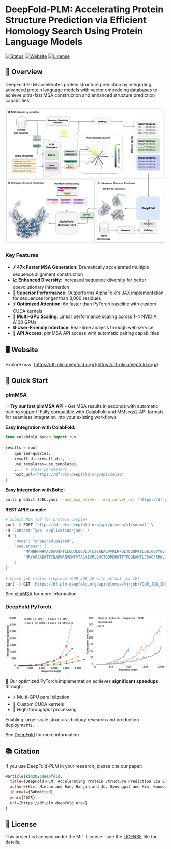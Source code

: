 # DeepFold-PLM: Accelerating Protein Structure Prediction via Efficient Homology Search Using Protein Language Models

[![Status](https://img.shields.io/badge/Status-Submitted-orange.svg)](https://github.com/your-repo/DeepFold-PLM)
[![Website](https://img.shields.io/badge/Website-Live-brightgreen.svg)](https://df-plm.deepfold.org/)
[![License](https://img.shields.io/badge/License-MIT-blue.svg)](LICENSE)

## 🧬 Overview

DeepFold-PLM accelerates protein structure prediction by integrating advanced protein language models with vector embedding databases to achieve ultra-fast MSA construction and enhanced structure prediction capabilities. 


![Architecture of DeepFold-PLM pipeline](images/main.png)

### Key Features

- **⚡ 47x Faster MSA Generation**: Dramatically accelerated multiple sequence alignment construction
- **📈 Enhanced Diversity**: Increased sequence diversity for better coevolutionary information
- **🚀 Superior Performance**: Outperforms AlphaFold's JAX implementation for sequences longer than 3,000 residues
- **⚡ Optimized Attention**: 6x faster than PyTorch baseline with custom CUDA kernels
- **🔧 Multi-GPU Scaling**: Linear performance scaling across 1-4 NVIDIA A100 GPUs
- **🌐 User-Friendly Interface**: Real-time analysis through web service
- **🔌 API Access**: plmMSA API access with automatic pairing capabilities

## 🖥️ Website

Explore now: [https://df-plm.deepfold.org/](https://df-plm.deepfold.org/)

## 🚀 Quick Start

### plmMSA

✨ **Try our fast plmMSA API** - Get MSA results in seconds with automatic pairing support! Fully compatible with ColabFold and MMseqs2 API formats for seamless integration into your existing workflows.

**Easy Integration with ColabFold:**
```python
from colabfold.batch import run

results = run(
    queries=queries,
    result_dir=result_dir,
    use_templates=use_templates,
    ...  # other parameters
    host_url="https://df-plm.deepfold.org/api/colab"
)
```

**Easy Integration with Boltz:**
```bash
boltz predict 8JEL.yaml --use_msa_server --msa_server_url "https://df-plm.deepfold.org/api/colab"
```

**REST API Example:**
```bash
# Submit MSA job for protein complex
curl -X POST 'https://df-plm.deepfold.org/api/plmmsa/v1/submit' \
-H 'Content-Type: application/json' \
-d '{
    "mode": "unpaired+paired", 
    "sequences": [
        "MAHHHHHHVAVDAVSFTLLQDQLQSVLDTLSEREAGVVRLRFGLTDGQPRTLDEIGQVYGVTRERIRQIESKTMSKLRHPSRSQVLRDYLDGSSGSGTPEERLLRAIFGEKA",
        "MRYAFAAEATTCNAFWRNVDMTVTALYEVPLGVCTQDPDRWTTTPDDEAKTLCRACPRRWLCARDAVESAGAEGLWAGVVIPESGRARAFALGQLRSLAERNGYPVRDHRVSAQSA"
    ]
}'

# Check job status (replace YOUR_JOB_ID with actual job ID)
curl -X GET 'https://df-plm.deepfold.org/api/plmmsa/v1/job/YOUR_JOB_ID'
```

See [plmMSA](plmMSA) for more information.

### DeepFold PyTorch

<div align="center">
  <img src="images/perf.png" alt="Performance Comparison" width="800"/>
</div>

🚀 Our optimized PyTorch implementation achieves **significant speedups** through:
- ⚡️ Multi-GPU parallelization 
- 🔧 Custom CUDA kernels
- 💪 High-throughput processing

Enabling large-scale structural biology research and production deployments.

See [DeepFold](https://github.com/DeepFoldProtein/DeepFold/blob/main) for more information.

## 📚 Citation

If you use DeepFold-PLM in your research, please cite our paper:

```bibtex
@article{kim2025deepfold,
  title={DeepFold-PLM: Accelerating Protein Structure Prediction via Efficient Homology Search Using Protein Language Models},
  author={Kim, Minsoo and Bae, Hanjin and Jo, Gyeongpil and Kim, Kunwoo and Lee, Sung Jong and Yoo, Jejoong and Joo, Keehyoung},
  journal={Submitted},
  year={2025},
  url={https://df-plm.deepfold.org/}
}
```

## 📄 License

This project is licensed under the MIT License - see the [LICENSE](LICENSE) file for details.
